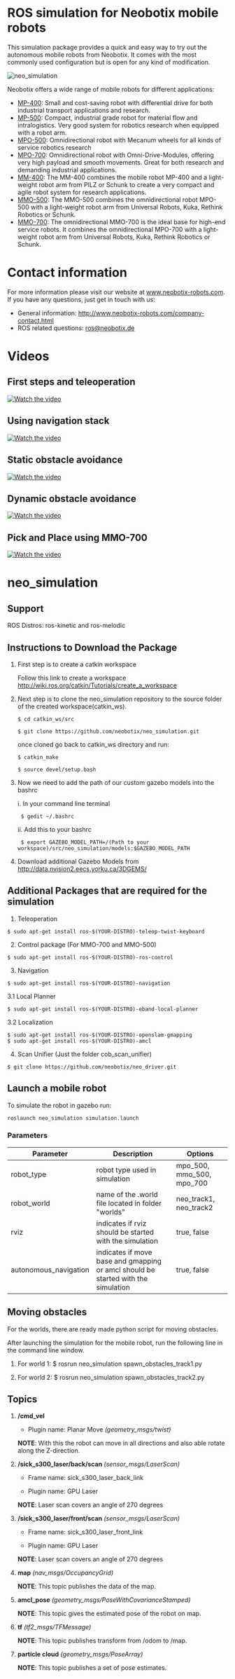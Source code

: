 # ROS simulation for Neobotix mobile robots

This simulation package provides a quick and easy way to try out the autonomous mobile robots from Neobotix. It comes with the most commonly used configuration but is open for any kind of modification.

![neo_simulation](http://www.neobotix-roboter.de/fileadmin/files/downloads/ROS-extern/neo_simulation_mpo_500.png)

Neobotix offers a wide range of mobile robots for different applications:
* [MP-400](http://www.neobotix-robots.com/mobile-robot-mp-400.html): Small and cost-saving robot with differential drive for both industrial transport applications and research.
* [MP-500](https://www.neobotix-robots.com/mobile-robot-mp-500.html): Compact, industrial grade robot for material flow and intralogistics.
Very good system for robotics research when equipped with a robot arm.
* [MPO-500](http://www.neobotix-robots.com/mecanum-robot-mpo-500.html): Omnidirectional robot with Mecanum wheels for all kinds of service robotics research
* [MPO-700](http://www.neobotix-robots.com/omnidirectional-robot-mpo-700.html): Omnidirectional robot with Omni-Drive-Modules, offering very high payload and smooth movements. Great for both research and demanding industrial applications.
* [MM-400](https://www.neobotix-roboter.de/mobiler-manipulator-mm-400.html): The MM-400 combines the mobile robot MP-400 and a light-weight robot arm from PILZ or Schunk to create a very compact and agile robot system for research applications.
* [MMO-500](https://www.neobotix-robots.com/mobile-manipulator-mmo-500.html): The MMO-500 combines the omnidirectional robot MPO-500 with a light-weight robot arm from Universal Robots, Kuka, Rethink Robotics or Schunk.
* [MMO-700](https://www.neobotix-robots.com/mobile-manipulator-mmo-700.html): The omnidirectional MMO-700 is the ideal base for high-end service robots. It combines the omnidirectional MPO-700 with a light-weight robot arm from Universal Robots, Kuka, Rethink Robotics or Schunk. 

# Contact information

For more information please visit our website at www.neobotix-robots.com. 
If you have any questions, just get in touch with us:
* General information: http://www.neobotix-robots.com/company-contact.html
* ROS related questions: ros@neobotix.de

# Videos

## First steps and teleoperation
[![Watch the video](https://img.youtube.com/vi/0-vC-WiX20o/3.jpg)](https://www.youtube.com/watch?v=0-vC-WiX20o)

## Using navigation stack
[![Watch the video](https://img.youtube.com/vi/GWd06wTpJSE/3.jpg)](https://www.youtube.com/watch?v=GWd06wTpJSE)

## Static obstacle avoidance
[![Watch the video](https://img.youtube.com/vi/nOkQsRYYKoU/3.jpg)](https://www.youtube.com/watch?v=nOkQsRYYKoU)

## Dynamic obstacle avoidance
[![Watch the video](https://img.youtube.com/vi/oO6NCerjE9s/3.jpg)](https://www.youtube.com/watch?v=oO6NCerjE9s)

## Pick and Place using MMO-700
[![Watch the video](https://img.youtube.com/vi/P5dGFwdckEE/3.jpg)](https://www.youtube.com/watch?v=P5dGFwdckEE)

# neo_simulation

## Support
  
  ROS Distros: ros-kinetic and ros-melodic

## Instructions to Download the Package

1. First step is to create a catkin workspace

   Follow this link to create a workspace http://wiki.ros.org/catkin/Tutorials/create_a_workspace

2. Next step is to clone the neo_simulation repository to the source folder of the created workspace(catkin_ws).

   `$ cd catkin_ws/src`
   
   `$ git clone https://github.com/neobotix/neo_simulation.git`
   
   once cloned go back to catkin_ws directory and run:
   
    `$ catkin_make`
   
    `$ source devel/setup.bash`

3. Now we need to add the path of our custom gazebo models into the bashrc
      
    i. In your command line terminal

        $ gedit ~/.bashrc

    ii. Add this to your bashrc

        $ export GAZEBO_MODEL_PATH=/(Path to your workspace)/src/neo_simulation/models:$GAZEBO_MODEL_PATH
    
4. Download additional Gazebo Models from http://data.nvision2.eecs.yorku.ca/3DGEMS/

 ## Additional Packages that are required for the simulation

  1. Teleoperation

    $ sudo apt-get install ros-$(YOUR-DISTRO)-teleop-twist-keyboard

  2. Control package (For MMO-700 and MMO-500) 

    $ sudo apt-get install ros-$(YOUR-DISTRO)-ros-control

  3. Navigation

    $ sudo apt-get install ros-$(YOUR-DISTRO)-navigation

  3.1 Local Planner

    $ sudo apt-get install ros-$(YOUR-DISTRO)-eband-local-planner

  3.2 Localization

    $ sudo apt-get install ros-$(YOUR-DISTRO)-openslam-gmapping
    $ sudo apt-get install ros-$(YOUR-DISTRO)-amcl

  4. Scan Unifier (Just the folder cob_scan_unifier)

    $ git clone https://github.com/neobotix/neo_driver.git
    
## Launch a mobile robot

To simulate the robot in gazebo run:

`roslaunch neo_simulation simulation.launch`

### Parameters

| Parameter | Description | Options |
| --- | --- | --- |
| robot_type | robot type used in simulation | mpo_500, mmo_500, mpo_700 |
| robot_world | name of the .world file located in folder "worlds"  | neo_track1, neo_track2 |
| rviz | indicates if rviz should be started with the simulation  | true, false |
| autonomous_navigation | indicates if move base and gmapping or amcl should be started with the simulation  | true, false |

## Moving obstacles

For the worlds, there are ready made python script for moving obstacles. 

After launching the simulation for the mobile robot, run the following line in the command line window.

1. For world 1:
    $ rosrun neo_simulation spawn_obstacles_track1.py

2. For world 2:
    $ rosrun neo_simulation spawn_obstacles_track2.py

## Topics

1. **/cmd_vel**

    - Plugin name: Planar Move *(geometry_msgs/twist)*

   __NOTE__: With this the robot can move in all directions and also able rotate along the Z-direction.


2. **/sick_s300_laser/back/scan**  *(sensor_msgs/LaserScan)*

   * Frame name: sick_s300_laser_back_link
   
   * Plugin name: GPU Laser
   
   __NOTE__: Laser scan covers an angle of 270 degrees

3. **/sick_s300_laser/front/scan** *(sensor_msgs/LaserScan)*

   * Frame name: sick_s300_laser_front_link

   * Plugin name: GPU Laser

   __NOTE__: Laser scan covers an angle of 270 degrees
   
4. **map** *(nav_msgs/OccupancyGrid)*

   __NOTE__: This topic publishes the data of the map.

5. **amcl_pose** *(geometry_msgs/PoseWithCovarianceStamped)*

   __NOTE__: This topic gives the estimated pose of the robot on map.
   
6. **tf** *(tf2_msgs/TFMessage)*

   __NOTE__: This topic publishes transform from /odom to /map.
   
7. **particle cloud** *(geometry_msgs/PoseArray)*

   __NOTE__: This topic publishes a set of pose estimates.
   
